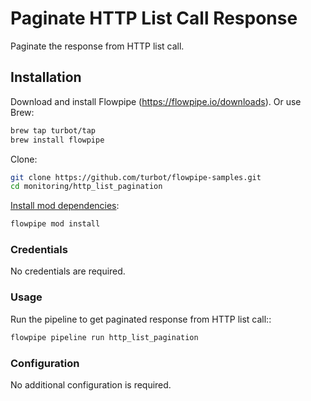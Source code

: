 # Paginate HTTP List Call Response

Paginate the response from HTTP list call.

## Installation

Download and install Flowpipe (https://flowpipe.io/downloads). Or use Brew:

```sh
brew tap turbot/tap
brew install flowpipe
```

Clone:

```sh
git clone https://github.com/turbot/flowpipe-samples.git
cd monitoring/http_list_pagination
```

[Install mod dependencies](https://www.flowpipe.io/docs/mods/mod-dependencies#mod-dependencies):

```sh
flowpipe mod install
```

### Credentials

No credentials are required.

### Usage

Run the pipeline to get paginated response from HTTP list call::

```sh
flowpipe pipeline run http_list_pagination
```

### Configuration

No additional configuration is required.
